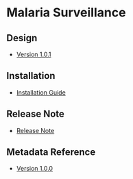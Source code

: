 # Malaria Surveillance

## Design

- [Version 1.0.1](#mal-cs-design)

## Installation

- [Installation Guide](#mal-cs-installation)

## Release Note

- [Release Note](#mal-cs-release-note)

## Metadata Reference

- [Version 1.0.0]()
